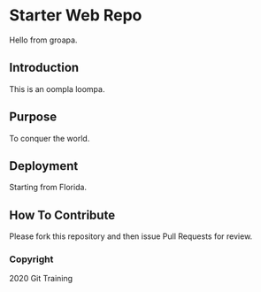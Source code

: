# Starter Web Repo

Hello from groapa.

## Introduction

This is an oompla loompa.

## Purpose

To conquer the world.

## Deployment

Starting from Florida.

## How To Contribute

Please fork this repository and then issue Pull Requests for review.

### Copyright

2020 Git Training